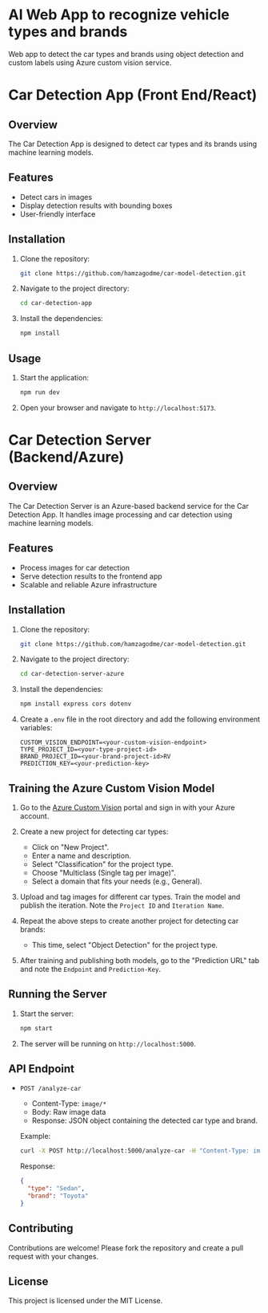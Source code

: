 # AI Web App to recognize vehicle types and brands
Web app to detect the car types and brands using object detection and custom labels using Azure custom vision service.


# Car Detection App (Front End/React)

## Overview
The Car Detection App is designed to detect car types and its brands using machine learning models.

## Features
- Detect cars in images
- Display detection results with bounding boxes
- User-friendly interface

## Installation
1. Clone the repository:
    ```bash
   git clone https://github.com/hamzagodme/car-model-detection.git
    ```
2. Navigate to the project directory:
    ```bash
    cd car-detection-app
    ```
3. Install the dependencies:
    ```bash
    npm install
    ```

## Usage
1. Start the application:
    ```bash
    npm run dev
    ```
2. Open your browser and navigate to `http://localhost:5173`.

# Car Detection Server (Backend/Azure)

## Overview

The Car Detection Server is an Azure-based backend service for the Car Detection App. It handles image processing and car detection using machine learning models.

## Features

- Process images for car detection
- Serve detection results to the frontend app
- Scalable and reliable Azure infrastructure

## Installation

1. Clone the repository:
   ```bash
   git clone https://github.com/hamzagodme/car-model-detection.git
   ```
2. Navigate to the project directory:
   ```bash
   cd car-detection-server-azure
   ```
3. Install the dependencies:

   ```bash
   npm install express cors dotenv

   ```

3. Create a `.env` file in the root directory and add the following environment variables:
    ```
    CUSTOM_VISION_ENDPOINT=<your-custom-vision-endpoint>
    TYPE_PROJECT_ID=<your-type-project-id>
    BRAND_PROJECT_ID=<your-brand-project-id>RV
    PREDICTION_KEY=<your-prediction-key>
    ```

## Training the Azure Custom Vision Model

1. Go to the [Azure Custom Vision](https://www.customvision.ai/) portal and sign in with your Azure account.

2. Create a new project for detecting car types:
    - Click on "New Project".
    - Enter a name and description.
    - Select "Classification" for the project type.
    - Choose "Multiclass (Single tag per image)".
    - Select a domain that fits your needs (e.g., General).

3. Upload and tag images for different car types. Train the model and publish the iteration. Note the `Project ID` and `Iteration Name`.

4. Repeat the above steps to create another project for detecting car brands:
    - This time, select "Object Detection" for the project type.

5. After training and publishing both models, go to the "Prediction URL" tab and note the `Endpoint` and `Prediction-Key`.

## Running the Server

1. Start the server:
    ```sh
    npm start
    ```

2. The server will be running on `http://localhost:5000`.

## API Endpoint

- `POST /analyze-car`
    - Content-Type: `image/*`
    - Body: Raw image data
    - Response: JSON object containing the detected car type and brand.

    Example:
    ```sh
    curl -X POST http://localhost:5000/analyze-car -H "Content-Type: image/jpeg" --data-binary "@path/to/car/image.jpg"
    ```

    Response:
    ```json
    {
      "type": "Sedan",
      "brand": "Toyota"
    }
    ```

## Contributing

Contributions are welcome! Please fork the repository and create a pull request with your changes.

## License

This project is licensed under the MIT License.


